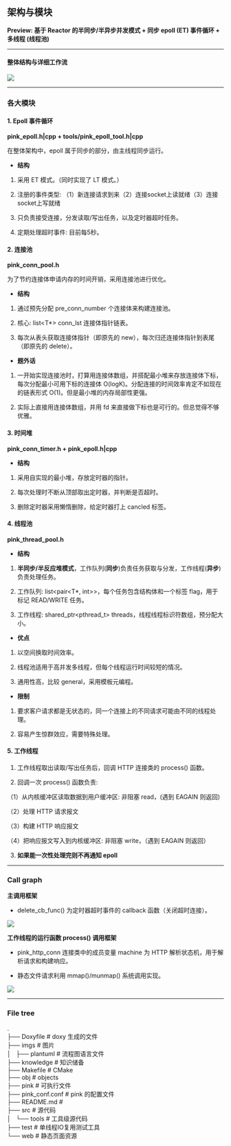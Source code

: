 ## 架构与模块

**Preview: 基于 Reactor 的半同步/半异步并发模式 + 同步 epoll (ET) 事件循环 + 多线程 (线程池)**

---

#### 整体结构与详细工作流

![](../imgs/plantuml/workflow.png)


---

### 各大模块


#### 1. Epoll 事件循环

**pink_epoll.h|cpp + tools/pink_epoll_tool.h|cpp**

在整体架构中，epoll 属于同步的部分，由主线程同步运行。

- **结构**

1. 采用 ET 模式。（同时实现了 LT 模式。）

2. 注册的事件类型: （1）新连接请求到来（2）连接socket上读就绪（3）连接socket上写就绪

3. 只负责接受连接，分发读取/写出任务，以及定时器超时任务。

4. 定期处理超时事件: 目前每5秒。

#### 2. 连接池

**pink_conn_pool.h**

为了节约连接体申请内存的时间开销，采用连接池进行优化。

- **结构**

1. 通过预先分配 pre_conn_number 个连接体来构建连接池。

2. 核心: list<T*> conn_lst 连接体指针链表。

3. 每次从表头获取连接体指针（即原先的 new），每次归还连接体指针到表尾（即原先的 delete）。

- **题外话**

1. 一开始实现连接池时，打算用连接体数组，并搭配最小堆来存放连接体下标，每次分配最小可用下标的连接体 O(logK)。分配连接的时间效率肯定不如现在的链表形式 O(1)。但是最小堆的内存局部性更强。

2. 实际上直接用连接体数组，并用 fd 来直接做下标也是可行的。但总觉得不够优雅。

#### 3. 时间堆

**pink_conn_timer.h + pink_epoll.h|cpp**

- **结构**

1. 采用自实现的最小堆，存放定时器的指针。

2. 每次处理时不断从顶部取出定时器，并判断是否超时。

3. 删除定时器采用懒惰删除，给定时器打上 cancled 标签。

#### 4. 线程池

**pink_thread_pool.h**

- **结构**

1. **半同步/半反应堆模式**，工作队列(**同步**)负责任务获取与分发，工作线程(**异步**)负责处理任务。

2. 工作队列: list<pair<T*, int>>，每个任务包含结构体和一个标签 flag，用于标记 READ/WRITE 任务。

3. 工作线程: shared_ptr<pthread_t> threads，线程线程标识符数组，预分配大小。

- **优点**

1. 以空间换取时间效率。

2. 线程池适用于高并发多线程，但每个线程运行时间较短的情况。

3. 通用性高，比较 general，采用模板元编程。

- **限制**

1. 要求客户请求都是无状态的，同一个连接上的不同请求可能由不同的线程处理。

2. 容易产生惊群效应，需要特殊处理。

#### 5. 工作线程

1. 工作线程取出读取/写出任务后，回调 HTTP 连接类的 process() 函数。

2. 回调一次 process() 函数负责:

（1）从内核缓冲区读取数据到用户缓冲区: 非阻塞 read，(遇到 EAGAIN 则返回)

（2）处理 HTTP 请求报文

（3）构建 HTTP 响应报文

（4）把响应报文写入到内核缓冲区: 非阻塞 write，（遇到 EAGAIN 则返回）

3. **如果能一次性处理完则不再通知 epoll**

---

### Call graph

**主调用框架**

- delete_cb_func() 为定时器超时事件的 callback 函数（关闭超时连接）。

![](../imgs/main_call_graph.png)

**工作线程的运行函数 process() 调用框架**

- pink_http_conn 连接类中的成员变量 machine 为 HTTP 解析状态机，用于解析请求和构建响应。

- 静态文件请求利用 mmap()/munmap() 系统调用实现。

![](../imgs/process_call_graph.png)

---

### File tree

. <br>
├── Doxyfile       # doxy 生成的文件 <br>
├── imgs           # 图片 <br>
│   ├── plantuml   # 流程图语言文件 <br>
├── knowledge      # 知识储备 <br>
├── Makefile       # CMake <br>
├── obj            # objects <br>
├── pink           # 可执行文件 <br>
├── pink_conf.conf # pink 的配置文件 <br>
├── README.md      # <br>
├── src            # 源代码 <br>
│   └── tools      # 工具级源代码 <br>
├── test           # 单线程IO复用测试工具 <br>
└── web            # 静态页面资源 <br>
